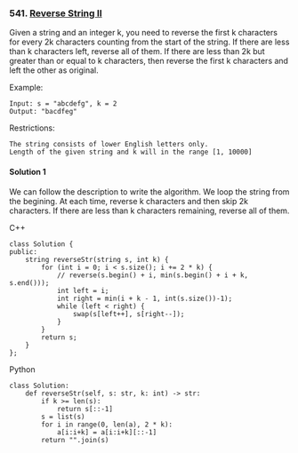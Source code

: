 ### 541\. [Reverse String II](https://leetcode.com/problems/reverse-string-ii/)

Given a string and an integer k, you need to reverse the first k characters for every 2k characters counting from the start of the string. If there are less than k characters left, reverse all of them. If there are less than 2k but greater than or equal to k characters, then reverse the first k characters and left the other as original.

Example:
```
Input: s = "abcdefg", k = 2
Output: "bacdfeg"
```
Restrictions:
```
The string consists of lower English letters only.
Length of the given string and k will in the range [1, 10000]
```

#### Solution 1

We can follow the description to write the algorithm. We loop the string from the begining. At each time, reverse k characters and then skip 2k characters. If there are less than k characters remaining, reverse all of them.

C++

```
class Solution {
public:
    string reverseStr(string s, int k) {
        for (int i = 0; i < s.size(); i += 2 * k) {
            // reverse(s.begin() + i, min(s.begin() + i + k, s.end()));
            int left = i;
            int right = min(i + k - 1, int(s.size())-1);
            while (left < right) {
                swap(s[left++], s[right--]);
            }
        }
        return s;
    }
};
```

Python

```
class Solution:
    def reverseStr(self, s: str, k: int) -> str:
		if k >= len(s):
            return s[::-1]
        s = list(s)
        for i in range(0, len(a), 2 * k):
            a[i:i+k] = a[i:i+k][::-1]
        return "".join(s)
```

